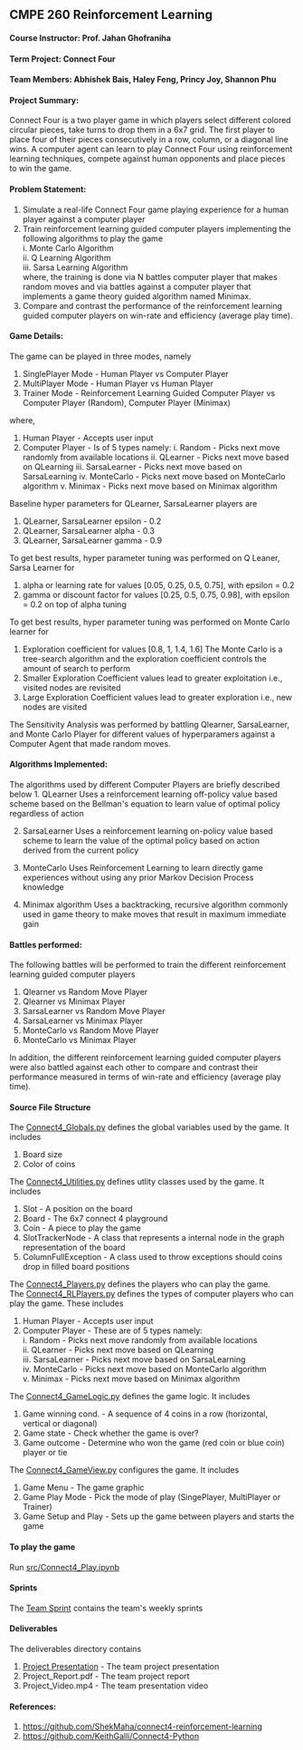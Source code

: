 ## CMPE 260 Reinforcement Learning
#### Course Instructor: Prof. Jahan Ghofraniha
#### Term Project: Connect Four
#### Team Members: Abhishek Bais, Haley Feng, Princy Joy, Shannon Phu

####  Project Summary: 
Connect Four is a two player game in which players select different colored circular pieces, take turns to drop them in a 
6x7 grid. The first player to place four of their pieces consecutively in a row, column, or a diagonal line wins. A 
computer agent can learn to play Connect Four using reinforcement learning techniques, compete against human opponents 
and place pieces to win the game.

#### Problem Statement:
1. Simulate a real-life Connect Four game playing experience for a human player against a computer player
2. Train reinforcement learning guided computer players implementing the following algorithms to play the game  
     i. Monte Carlo Algorithm  
    ii. Q Learning Algorithm  
   iii. Sarsa Learning Algorithm  
where, the training is done via N battles computer player that makes random moves and via battles against a
computer player that implements a game theory guided algorithm named Minimax.  
3. Compare and contrast the performance of the reinforcement learning guided computer players on win-rate
   and efficiency (average play time).  

#### Game Details:
The game can be played in three modes, namely
   1. SinglePlayer Mode - Human Player vs Computer Player
   2. MultiPlayer Mode  - Human Player vs Human Player
   3. Trainer Mode      - Reinforcement Learning Guided Computer Player vs Computer Player (Random), Computer Player (Minimax)
  
   where,
   1. Human Player      - Accepts user input
   2. Computer Player   - Is of 5 types namely:
      i. Random         - Picks next move randomly from available locations
     ii. QLearner       - Picks next move based on QLearning
    iii. SarsaLearner   - Picks next move based on SarsaLearning
     iv. MonteCarlo     - Picks next move based on MonteCarlo algorithm
      v. Minimax        - Picks next move based on Minimax algorithm

Baseline hyper parameters for QLearner, SarsaLearner players are 
   1. QLearner, SarsaLearner epsilon - 0.2 
   2. QLearner, SarsaLearner alpha   - 0.3
   3. QLearner, SarsaLearner gamma   - 0.9
   
To get best results, hyper parameter tuning was performed on Q Leaner, Sarsa Learner for
   1. alpha or learning rate for values [0.05, 0.25, 0.5, 0.75], with epsilon = 0.2
   2. gamma or discount factor for values [0.25, 0.5, 0.75, 0.98], with epsilon = 0.2 on top of alpha tuning

To get best results, hyper parameter tuning was performed on Monte Carlo learner for
   1. Exploration coefficient for values [0.8, 1, 1.4, 1.6]
The Monte Carlo is a tree-search algorithm and the exploration coefficient controls the amount of search to perform
   1. Smaller Exploration Coefficient values lead to greater exploitation i.e., visited nodes are revisited
   2. Large Exploration Coefficient values lead to greater exploration i.e., new nodes are visited

The Sensitivity Analysis was performed by battling Qlearner, SarsaLearner, and Monte Carlo Player for different 
values of hyperparamers against a Computer Agent that made random moves.

#### Algorithms Implemented:
The algorithms used by different Computer Players are briefly described below
    1. QLearner
      Uses a reinforcement learning off-policy value based scheme based on the Bellman's equation to learn value of optimal 
      policy regardless of action

   2. SarsaLearner
      Uses a reinforcement learning on-policy value based scheme to learn the value of the optimal policy based on action  
      derived from the current policy

   3. MonteCarlo
      Uses Reinforcement Learning to learn directly game experiences without using any prior Markov Decision Process knowledge

   4. Minimax algorithm
      Uses a backtracking, recursive algorithm commonly used in game theory to make moves that result in maximum immediate gain

#### Battles performed:
The following battles will be performed to train the different reinforcement learning guided computer players
  1. Qlearner     vs Random Move Player
  2. Qlearner     vs Minimax Player
  3. SarsaLearner vs Random Move Player
  4. SarsaLearner vs Minimax Player
  5. MonteCarlo   vs Random Move Player
  6. MonteCarlo   vs Minimax Player
  
  In addition, the different reinforcement learning guided computer players were also battled against each other
  to compare and contrast their performance measured in terms of win-rate and efficiency (average play time).
  
#### Source File Structure
The [Connect4_Globals.py](https://github.com/Team-Equality-RL-Project/connect-4/blob/master/src/Connect4_Globals.py) defines the global variables used by the game. 
It includes
   1. Board size
   2. Color of coins 

The [Connect4_Utilities.py](https://github.com/Team-Equality-RL-Project/connect-4/blob/master/src/Connect4_Utilities.py) defines utlity classes used by the game. 
It includes
   1. Slot                -  A position on the board
   2. Board               -  The 6x7 connect 4 playground
   3. Coin                -  A piece to play the game 
   4. SlotTrackerNode     -  A class that represents a internal node in the graph representation of the board
   5. ColumnFullException -  A class used to throw exceptions should coins drop in filled board positions

The [Connect4_Players.py](https://github.com/Team-Equality-RL-Project/connect-4/blob/master/src/Connect4_Players.py) defines the players who can play the game.   
The [Connect4_RLPlayers.py](https://github.com/Team-Equality-RL-Project/connect-4/blob/master/src/Connect4_RLPlayers.py) defines the types of computer players who can play the game. These includes  
   1. Human Player       - Accepts user input  
   2. Computer Player    - These are of 5 types namely:  
      i.   Random        - Picks next move randomly from available locations  
     ii.  QLearner       - Picks next move based on QLearning  
    iii. SarsaLearner    - Picks next move based on SarsaLearning  
     iv.  MonteCarlo     - Picks next move based on MonteCarlo algorithm  
      v.   Minimax       - Picks next move based on Minimax algorithm  
    
The [Connect4_GameLogic.py](https://github.com/Team-Equality-RL-Project/connect-4/blob/master/src/Connect4_GameLogic.py) defines the game logic.
It includes 
  1. Game winning cond.  - A sequence of 4 coins in a row (horizontal, vertical or diagonal)
  2. Game state          - Check whether the game is over?
  3. Game outcome        - Determine who won the game (red coin or blue coin) player or tie 

The [Connect4_GameView.py](https://github.com/Team-Equality-RL-Project/connect-4/blob/master/src/Connect4_GameView.py) configures the game.
It includes
  1. Game Menu           - The game graphic 
  2. Game Play Mode      - Pick the mode of play (SingePlayer, MultiPlayer or Trainer)  
  3. Game Setup and Play - Sets up the game between players and starts the game  

#### To play the game
Run [src/Connect4_Play.ipynb](https://github.com/Team-Equality-RL-Project/connect-4/blob/master/src/Connect4_Play.ipynb)

#### Sprints
The [Team Sprint](https://github.com/Team-Equality-RL-Project/connect-4/blob/master/sprints/260_sprint_backlog.xlsx.pdf) contains the team's weekly sprints 
 
#### Deliverables
The deliverables directory contains
 1. [Project Presentation](https://github.com/Team-Equality-RL-Project/connect-4/blob/master/deliverables/Project_Presentation.pptx.pdf) - The team project presentation
 2. Project_Report.pdf           - The team project report
 3. Project_Video.mp4            - The team presentation video
 
#### References:
1. https://github.com/ShekMaha/connect4-reinforcement-learning
2. https://github.com/KeithGalli/Connect4-Python
